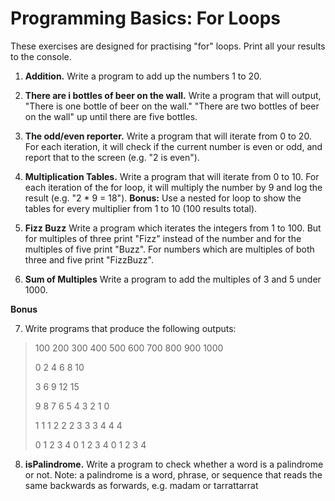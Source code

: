 # Programming Basics: For Loops

These exercises are designed for practising "for" loops. Print all your results to the console.

1. **Addition.** 
Write a program to add up the numbers 1 to 20.

2. **There are i bottles of beer on the wall.** 
Write a program that will output, "There is one bottle of beer on the wall." "There are two bottles of beer on the wall" up until there are five bottles. 

3. **The odd/even reporter.**
Write a program that will iterate from 0 to 20. For each iteration, it will check if the current number is even or odd, and report that to the screen (e.g. "2 is even").

4. **Multiplication Tables.**
Write a program that will iterate from 0 to 10. For each iteration of the for loop, it will multiply the number by 9 and log the result (e.g. "2 * 9 = 18").
**Bonus:** Use a nested for loop to show the tables for every multiplier from 1 to 10 (100 results total).

5. **Fizz Buzz**
Write a program which iterates the integers from 1 to 100. But for multiples of three print "Fizz" instead of the number and for the multiples of five print "Buzz". For numbers which are multiples of both three and five print "FizzBuzz".

6. **Sum of Multiples**
Write a program to add the multiples of 3 and 5 under 1000.

**Bonus** 

7. Write programs that produce the following outputs: 
>100 200 300 400 500 600 700 800 900 1000
>
>0 2 4 6 8 10
>
>3 6 9 12 15
>
>9 8 7 6 5 4 3 2 1 0
>
>1 1 1 2 2 2 3 3 3 4 4 4
>
>0 1 2 3 4 0 1 2 3 4 0 1 2 3 4

8. **isPalindrome.**
Write a program to check whether a word is a palindrome or not. 
Note: a palindrome is a word, phrase, or sequence that reads the same backwards as forwards, e.g. madam or tarrattarrat